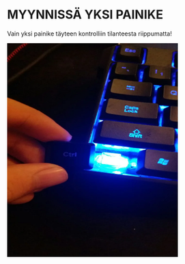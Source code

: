 <html>
<body>
<h1>MYYNNISSÄ YKSI PAINIKE</h1>
<p>Vain yksi painike täyteen kontrolliin tilanteesta riippumatta!</p>

<img src="ctrl.webp" width="400" height="500">
</body>
</html>

